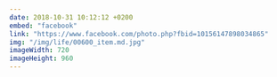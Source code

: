 ```yaml
---
date: 2018-10-31 10:12:12 +0200
embed: "facebook"
link: "https://www.facebook.com/photo.php?fbid=10156147898034865"
img: "/img/life/00600_item.md.jpg"
imageWidth: 720
imageHeight: 960
---
```

